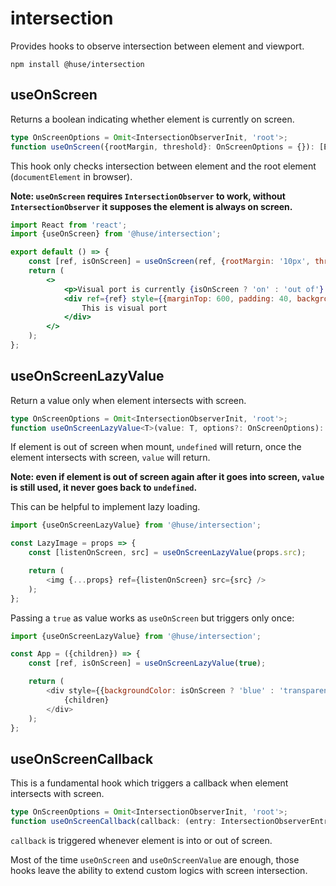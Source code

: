 # intersection

Provides hooks to observe intersection between element and viewport.

```shell
npm install @huse/intersection
```

## useOnScreen

Returns a boolean indicating whether element is currently on screen.

```typescript
type OnScreenOptions = Omit<IntersectionObserverInit, 'root'>;
function useOnScreen({rootMargin, threshold}: OnScreenOptions = {}): [EffectRef, boolean];
```

This hook only checks intersection between element and the root element (`documentElement` in browser).

**Note: `useOnScreen` requires `IntersectionObserver` to work, without `IntersectionObserver` it supposes the element is always on screen.**

```jsx
import React from 'react';
import {useOnScreen} from '@huse/intersection';

export default () => {
    const [ref, isOnScreen] = useOnScreen(ref, {rootMargin: '10px', threshold: '30%'});
    return (
        <>
            <p>Visual port is currently {isOnScreen ? 'on' : 'out of'} screen</p>
            <div ref={ref} style={{marginTop: 600, padding: 40, backgroundColor: '#007bd2', fontSize: 30, color: '#fff'}}>
                This is visual port
            </div>
        </>
    );
};
```

## useOnScreenLazyValue

Return a value only when element intersects with screen.

```typescript
type OnScreenOptions = Omit<IntersectionObserverInit, 'root'>;
function useOnScreenLazyValue<T>(value: T, options?: OnScreenOptions): [EffectRef, T | undefined];
```

If element is out of screen when mount, `undefined` will return, once the element intersects with screen, `value` will return.

**Note: even if element is out of screen again after it goes into screen, `value` is still used, it never goes back to `undefined`.**

This can be helpful to implement lazy loading.

```javascript
import {useOnScreenLazyValue} from '@huse/intersection';

const LazyImage = props => {
    const [listenOnScreen, src] = useOnScreenLazyValue(props.src);

    return (
        <img {...props} ref={listenOnScreen} src={src} />
    );
};
```

Passing a `true` as value works as `useOnScreen` but triggers only once:

```javascript
import {useOnScreenLazyValue} from '@huse/intersection';

const App = ({children}) => {
    const [ref, isOnScreen] = useOnScreenLazyValue(true);

    return (
        <div style={{backgroundColor: isOnScreen ? 'blue' : 'transparent'}}>
            {children}
        </div>
    );
};
```

## useOnScreenCallback

This is a fundamental hook which triggers a callback when element intersects with screen.

```typescript
type OnScreenOptions = Omit<IntersectionObserverInit, 'root'>;
function useOnScreenCallback(callback: (entry: IntersectionObserverEntry) => void, options?: OnScreenOptions): EffectRef;
```

`callback` is triggered whenever element is into or out of screen.

Most of the time `useOnScreen` and `useOnScreenValue` are enough, those hooks leave the ability to extend custom logics with screen intersection.

